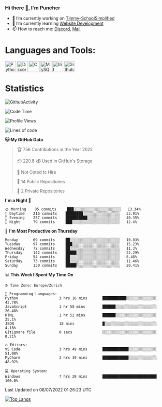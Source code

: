 ### Hi there 👋, I'm Puncher

- 🔭 I’m currently working on [Timmy-SchoolSimplified](https://github.com/School-Simplified/Timmy-SchoolSimplified)
- 🌱 I’m currently learning [Website Development](https://github.com/Puncher1/website-development)
- 📫 How to reach me: [Discord](https://github.com/Puncher1#discord-profile), [Mail](mailto:andrin.schaller@hispeed.ch)

# Languages and Tools:
<img align="left" alt="Python" width="36px" src="https://upload.wikimedia.org/wikipedia/commons/thumb/c/c3/Python-logo-notext.svg/2000px-Python-logo-notext.svg.png" />
<img align="left" alt="Discord.py" width="36px" src="https://i.imgur.com/RPrw70n.jpg" />
<img align="left" alt="C" width="36px" src="https://upload.wikimedia.org/wikipedia/commons/thumb/1/18/C_Programming_Language.svg/1200px-C_Programming_Language.svg.png" />
<img align="left" alt="MySQL" width="36px" src="https://upload.wikimedia.org/wikipedia/de/d/dd/MySQL_logo.svg" />
<img align="left" alt="Git" width="36px" src="https://garygregory.files.wordpress.com/2016/11/git_logo.png?w=325" />
<img align="left" alt="Github" width="36px" src="https://upload.wikimedia.org/wikipedia/commons/thumb/a/ae/Github-desktop-logo-symbol.svg/1024px-Github-desktop-logo-symbol.svg.png" />
<br />
<br />

# Statistics
![GithubActivity](https://github-profile-summary-cards.vercel.app/api/cards/profile-details?username=puncher1&theme=solarized_dark)
<!--START_SECTION:waka-->
![Code Time](http://img.shields.io/badge/Code%20Time-0%20secs-blue)

![Profile Views](http://img.shields.io/badge/Profile%20Views-0-blue)

![Lines of code](https://img.shields.io/badge/From%20Hello%20World%20I%27ve%20Written-1%20Million%20lines%20of%20code-blue)

**🐱 My GitHub Data** 

> 🏆 756 Contributions in the Year 2022
 > 
> 📦 220.8 kB Used in GitHub's Storage 
 > 
> 🚫 Not Opted to Hire
 > 
> 📜 14 Public Repositories 
 > 
> 🔑 2 Private Repositories  
 > 
**I'm a Night 🦉** 

```text
🌞 Morning    85 commits     ███░░░░░░░░░░░░░░░░░░░░░░   13.34% 
🌆 Daytime    216 commits    ████████░░░░░░░░░░░░░░░░░   33.91% 
🌃 Evening    257 commits    ██████████░░░░░░░░░░░░░░░   40.35% 
🌙 Night      79 commits     ███░░░░░░░░░░░░░░░░░░░░░░   12.4%

```
📅 **I'm Most Productive on Thursday** 

```text
Monday       69 commits     ██░░░░░░░░░░░░░░░░░░░░░░░   10.83% 
Tuesday      97 commits     ███░░░░░░░░░░░░░░░░░░░░░░   15.23% 
Wednesday    72 commits     ██░░░░░░░░░░░░░░░░░░░░░░░   11.3% 
Thursday     142 commits    █████░░░░░░░░░░░░░░░░░░░░   22.29% 
Friday       54 commits     ██░░░░░░░░░░░░░░░░░░░░░░░   8.48% 
Saturday     73 commits     ██░░░░░░░░░░░░░░░░░░░░░░░   11.46% 
Sunday       130 commits    █████░░░░░░░░░░░░░░░░░░░░   20.41%

```


📊 **This Week I Spent My Time On** 

```text
⌚︎ Time Zone: Europe/Zurich

💬 Programming Languages: 
Python                   3 hrs 16 mins       ███████████░░░░░░░░░░░░░░   43.78% 
JavaScript               1 hr 58 mins        ██████░░░░░░░░░░░░░░░░░░░   26.48% 
HTML                     1 hr 52 mins        ██████░░░░░░░░░░░░░░░░░░░   25.1% 
JSON                     18 mins             █░░░░░░░░░░░░░░░░░░░░░░░░   4.18% 
GitIgnore file           0 secs              ░░░░░░░░░░░░░░░░░░░░░░░░░   0.21%

🔥 Editors: 
VS Code                  3 hrs 49 mins       ████████████░░░░░░░░░░░░░   51.08% 
PyCharm                  3 hrs 39 mins       ████████████░░░░░░░░░░░░░   48.92%

💻 Operating System: 
Windows                  7 hrs 29 mins       █████████████████████████   100.0%

```


 Last Updated on 08/07/2022 01:26:23 UTC
<!--END_SECTION:waka-->

[![Top Langs](https://github-readme-stats.vercel.app/api/top-langs/?username=puncher1&langs_count=10&theme=prussian)](https://github.com/puncher1/)
